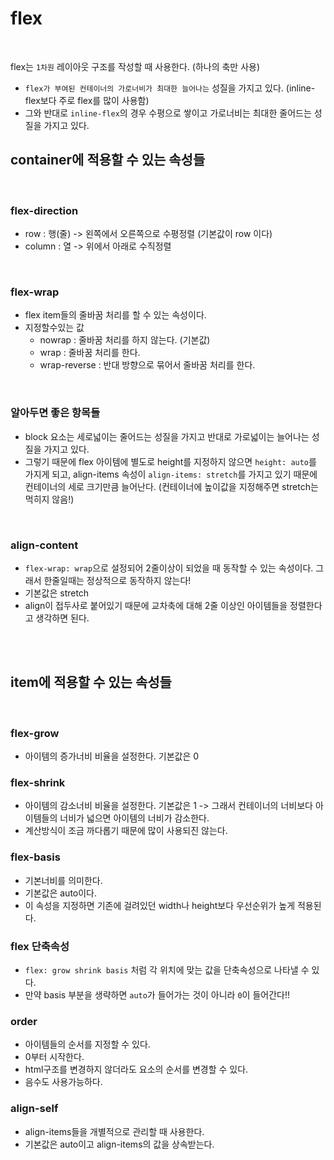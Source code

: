 # flex

<br>

flex는 `1차원` 레이아웃 구조를 작성할 때 사용한다. (하나의 축만 사용)

- `flex가 부여된 컨테이너의 가로너비가 최대한 늘어나는` 성질을 가지고 있다. (inline-flex보다 주로 flex를 많이 사용함)
- 그와 반대로 `inline-flex`의 경우 수평으로 쌓이고 가로너비는 최대한 줄어드는 성질을 가지고 있다.

## container에 적용할 수 있는 속성들

<br>

### flex-direction

- row : 행(줄) -> 왼쪽에서 오른쪽으로 수평정렬 (기본값이 row 이다)
- column : 열 -> 위에서 아래로 수직정렬

<br>

### flex-wrap

- flex item들의 줄바꿈 처리를 할 수 있는 속성이다.
- 지정할수있는 값
  - nowrap : 줄바꿈 처리를 하지 않는다. (기본값)
  - wrap : 줄바꿈 처리를 한다.
  - wrap-reverse : 반대 방향으로 묶어서 줄바꿈 처리를 한다.

<br>

### 알아두면 좋은 항목들

- block 요소는 세로넓이는 줄어드는 성질을 가지고 반대로 가로넓이는 늘어나는 성질을 가지고 있다.
- 그렇기 때문에 flex 아이템에 별도로 height를 지정하지 않으면 `height: auto`를 가지게 되고, align-items 속성이 `align-items: stretch`를 가지고 있기 때문에 컨테이너의 세로 크기만큼 늘어난다. (컨테이너에 높이값을 지정해주면 stretch는 먹히지 않음!)

<br>

### align-content

- `flex-wrap: wrap`으로 설정되어 2줄이상이 되었을 때 동작할 수 있는 속성이다. 그래서 한줄일때는 정상적으로 동작하지 않는다!
- 기본값은 stretch
- align이 접두사로 붙어있기 때문에 교차축에 대해 2줄 이상인 아이템들을 정렬한다고 생각하면 된다.

<br>
<br>

## item에 적용할 수 있는 속성들

<br>

### flex-grow

- 아이템의 증가너비 비율을 설정한다. 기본값은 0

### flex-shrink

- 아이템의 감소너비 비율을 설정한다. 기본값은 1 -> 그래서 컨테이너의 너비보다 아이템들의 너비가 넓으면 아이템의 너비가 감소한다.
- 계산방식이 조금 까다롭기 때문에 많이 사용되진 않는다.

### flex-basis

- 기본너비를 의미한다.
- 기본값은 auto이다.
- 이 속성을 지정하면 기존에 걸려있던 width나 height보다 우선순위가 높게 적용된다.

### flex 단축속성

- `flex: grow shrink basis` 처럼 각 위치에 맞는 값을 단축속성으로 나타낼 수 있다.
- 만약 basis 부분을 생략하면 `auto`가 들어가는 것이 아니라 `0`이 들어간다!!

### order

- 아이템들의 순서를 지정할 수 있다.
- 0부터 시작한다.
- html구조를 변경하지 않더라도 요소의 순서를 변경할 수 있다.
- 음수도 사용가능하다.

### align-self

- align-items들을 개별적으로 관리할 때 사용한다.
- 기본값은 auto이고 align-items의 값을 상속받는다.
